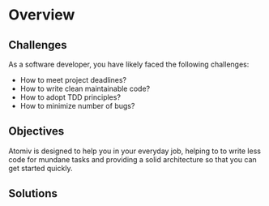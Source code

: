 # Overview

## Challenges

As a software developer, you have likely faced the following challenges:

* How to meet project deadlines?
* How to write clean maintainable code?
* How to adopt TDD principles?
* How to minimize number of bugs?

## Objectives

Atomiv is designed to help you in your everyday job, helping to to write less code for mundane tasks and providing a solid architecture so that you can get started quickly.

## Solutions

